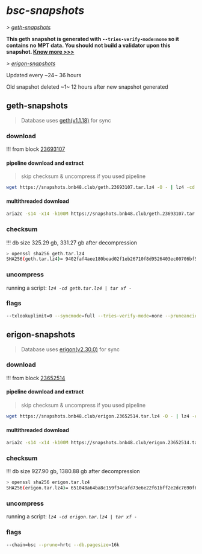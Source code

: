 # *bsc-snapshots*


*\> [geth-snapshots](#geth-snapshots)*

**This geth snapshot is generated with `--tries-verify-mode=none` so it contains no MPT data. You should not build a validator upon this snapshot. [Know more >>>](https://github.com/bnb-chain/bsc/pull/926)**

*\> [erigon-snapshots](#erigon-snapshots)*

Updated every ~24~ 36 hours

Old snapshot deleted ~1~ 12 hours after new snapshot generated

## geth-snapshots


> Database uses [geth(v1.1.18)](https://github.com/bnb-chain/bsc/releases/tag/v1.1.18) for sync


### download

<!-- begin_geth -->

!!! from block [23693107](https://bscscan.com/block/23693107)

#### pipeline download and extract
> skip checksum & uncompress if you used pipeline
```bash
wget https://snapshots.bnb48.club/geth.23693107.tar.lz4 -O - | lz4 -cd | tar xf -
```

#### multithreaded download

```bash
aria2c -s14 -x14 -k100M https://snapshots.bnb48.club/geth.23693107.tar.lz4 -o geth.tar.lz4
```


### checksum

!!! db size 325.29 gb, 331.27 gb after decompression
```bash
> openssl sha256 geth.tar.lz4
SHA256(geth.tar.lz4)= 9402faf4aee180bead02f1eb26710f8d9526403ec00706bf564531e911740299
```

<!-- end_geth -->

### uncompress


running a script: _`lz4 -cd geth.tar.lz4 | tar xf -`_


### flags


```bash
--txlookuplimit=0 --syncmode=full --tries-verify-mode=none --pruneancient=true --diffblock=5000
```


## erigon-snapshots


> Database uses [erigon(v2.30.0)](https://github.com/ledgerwatch/erigon/releases/tag/v2.30.0) for sync


### download

<!-- begin_erigon -->

!!! from block [23652514](https://bscscan.com/block/23652514)

#### pipeline download and extract
> skip checksum & uncompress if you used pipeline
```bash
wget https://snapshots.bnb48.club/erigon.23652514.tar.lz4 -O - | lz4 -cd | tar xf -
```

#### multithreaded download

```bash
aria2c -s14 -x14 -k100M https://snapshots.bnb48.club/erigon.23652514.tar.lz4 -o erigon.tar.lz4
```


### checksum

!!! db size 927.90 gb, 1380.88 gb after decompression
```bash
> openssl sha256 erigon.tar.lz4
SHA256(erigon.tar.lz4)= 651048a64ba8c159f34cafd73e6e22f61bff2e2dc7690f69314324ed88399fc8
```

<!-- end_erigon -->


### uncompress


running a script: _`lz4 -cd erigon.tar.lz4 | tar xf -`_


### flags


```bash
--chain=bsc --prune=hrtc --db.pagesize=16k
```
